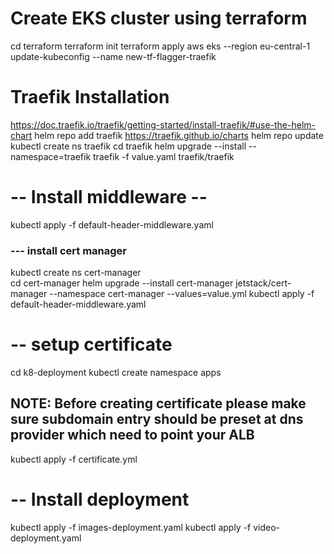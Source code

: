 # Create EKS cluster using terraform 
cd terraform 
terraform init
terraform apply
aws eks --region eu-central-1 update-kubeconfig --name new-tf-flagger-traefik
# Traefik Installation

https://doc.traefik.io/traefik/getting-started/install-traefik/#use-the-helm-chart
helm repo add traefik https://traefik.github.io/charts
helm repo update
kubectl create ns traefik 
cd traefik
helm upgrade --install --namespace=traefik traefik -f value.yaml traefik/traefik
# -- Install middleware --
kubectl apply -f default-header-middleware.yaml 

### --- install cert manager
kubectl create ns cert-manager  
cd cert-manager 
helm upgrade --install cert-manager jetstack/cert-manager --namespace cert-manager --values=value.yml
kubectl apply -f  default-header-middleware.yaml

# -- setup certificate 
cd k8-deployment 
kubectl create namespace apps

## NOTE: Before creating certificate please make sure subdomain entry should be preset at dns provider which need to point your ALB ##

kubectl apply -f certificate.yml 

# -- Install deployment 
kubectl apply -f images-deployment.yaml
kubectl apply -f video-deployment.yaml  

